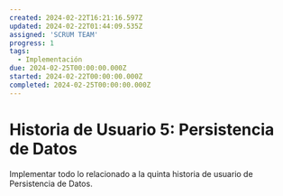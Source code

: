 ```yaml
---
created: 2024-02-22T16:21:16.597Z
updated: 2024-02-22T01:44:09.535Z
assigned: 'SCRUM TEAM'
progress: 1
tags:
  - Implementación
due: 2024-02-25T00:00:00.000Z
started: 2024-02-22T00:00:00.000Z
completed: 2024-02-25T00:00:00.000Z
---
```


# Historia de Usuario 5: Persistencia de Datos

Implementar todo lo relacionado a la quinta historia de usuario de Persistencia de Datos.
